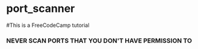 # port_scanner

#This is a FreeCodeCamp tutorial
### NEVER SCAN PORTS THAT YOU DON'T HAVE PERMISSION TO ###